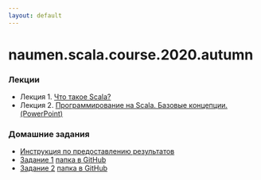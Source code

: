 ```yaml
---
layout: default
---
```

# naumen.scala.course.2020.autumn

### Лекции

* Лекция 1. [Что такое Scala?](lectures/scala_lecture_1.html)
* Лекция 2. [Программирование на Scala. Базовые концепции.(PowerPoint)](lectures/scala_lecture_2.pptx)

### Домашние задания
* [Инструкция по предоставлению результатов](https://github.com/naumen-student/naumen.scala.course.2020.autumn#%D0%BF%D1%80%D0%B5%D0%B4%D0%BE%D1%81%D1%82%D0%B0%D0%B2%D0%BB%D0%B5%D0%BD%D0%B8%D0%B5-%D1%80%D0%B5%D0%B7%D1%83%D0%BB%D1%8C%D1%82%D0%B0%D1%82%D0%BE%D0%B2)
* [Задание 1](homeworks/homework_1/homework_1.md) [папка в GitHub](https://github.com/naumen-student/naumen.scala.course.2020.autumn/tree/master/homeworks/homework_1)
* [Задание 2](homeworks/homework_2/homework_2.md) [папка в GitHub](https://github.com/naumen-student/naumen.scala.course.2020.autumn/tree/master/homeworks/homework_2)
